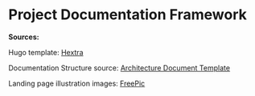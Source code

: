 # Project Documentation Framework


**Sources:**

Hugo template: [Hextra](https://github.com/imfing/hextra)

Documentation Structure source: [Architecture Document Template](https://github.com/bflorat/architecture-document-template/)

Landing page illustration images: [FreePic](https://www.freepik.com)
